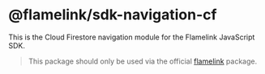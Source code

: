 # @flamelink/sdk-navigation-cf

This is the Cloud Firestore navigation module for the Flamelink JavaScript SDK.

> This package should only be used via the official [flamelink](https://www.npmjs.com/package/flamelink) package.
